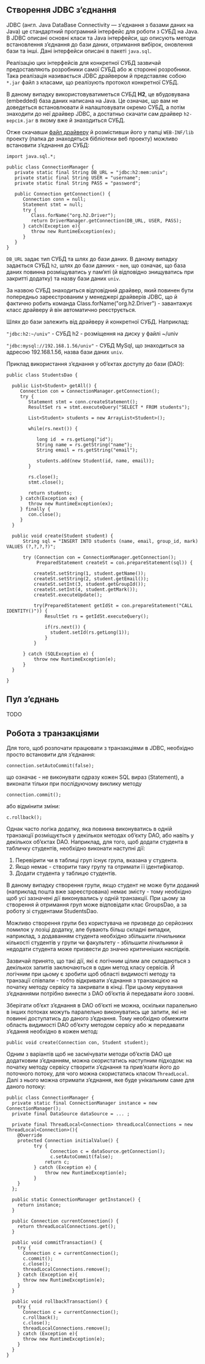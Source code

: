 Створення JDBC з’єднання
------------
JDBC (англ. Java DataBase Connectivity — з'єднання з базами даних на Java) це стандартний програмний інтерфейс для роботи з СУБД на Java. В JDBC описані основні класи та Java інтерфейси, що описують методи встановлення з’єднання до бази даних, отримання вибірок, оновлення бази та інші. Дані інтерфейси описані в пакеті `java.sql`.

Реалізацію цих інтерфейсів для конкретної СУБД зазвичай предоставляють розробники самої СУБД або ж сторонні розробники. Така реалізація називається JDBC драйвером й представляє собою `*.jar` файл з класами, що реалізують протокол конкретної СУБД.

В даному випадку використовуватиметься СУБД **H2**, це вбудовувана (embedded) база даних написана на Java. Це означає, що вам не доведеться встановлювати й налаштовувати окремо СУБД, а потім знаходити до неї драйвер JDBC, а достатньо скачати сам драйвер `h2-версія.jar` в якому вже й знаходиться СУБД.

Отже скачавши [файл драйверу](http://www.h2database.com/html/download.html) й розмістивши його у папці `WEB-INF/lib` проекту (папка де знаходяться бібліотеки веб проекту) можливо встановити з’єднання до СУБД:

    import java.sql.*;
    
    public class ConnectionManager {
       private static final String DB_URL = "jdbc:h2:mem:univ";
       private static final String USER = "username";
       private static final String PASS = "password";
       
       public Connection getConnection() {
          Connection conn = null;
          Statement stmt = null;
          try {
             Class.forName("org.h2.Driver");
             return DriverManager.getConnection(DB_URL, USER, PASS);
          } catch(Exception e){
             throw new RuntimeException(ex);   
          }
       }
    }


`DB_URL` задає тип СУБД та шлях до бази даних. В даному випадку задається СУБД `h2`, шлях до бази данних - `mem`, що означає, що база даних повинна розміщуватись у пам’яті (й відповідно знищуватись при закритті додатку) та назву бази даних `univ`. 

За назвою СУБД знаходиться відповідний драйвер, який повинен бути попередньо зареєстрованим у менеджері драйверів JDBC, що й фактично робить команда Class.forName("org.h2.Driver") - завантажує класс драйверу й він автоматично реєструється. 

Шлях до бази залежить від драйверу й конкретної СУБД. Наприклад:

`"jdbc:h2:~/univ"` - СУБД h2 - розміщення на диску у файлі ~/univ

`"jdbc:mysql://192.168.1.56/univ"` - СУБД MySql, що знаходиться за адресою 192.168.1.56, назва бази даних `univ`.

Приклад використання з’єднання у об’єктах доступу до бази (DAO):

    public class StudentsDao {
    
      public List<Student> getAll() {
         Connection con = ConnectionManager.getConnection();
         try {
            Statement stmt = conn.createStatement();
            ResultSet rs = stmt.executeQuery("SELECT * FROM students");
    
            List<Student> students = new ArrayList<Student>();
    
            while(rs.next()) {
    
               long id  = rs.getLong("id");
               String name = rs.getString("name");
               String email = rs.getString("email");
    
               students.add(new Student(id, name, email));
            }
    
            rs.close();
            stmt.close();
    
            return students;
         } catch(Exception ex) {
            throw new RuntimeException(ex);
         } finally {
            con.close();
         }
      }
    
      public void create(Student student) {
          String sql = "INSERT INTO students (name, email, group_id, mark) VALUES (?,?,?,?)";
    
          try (Connection con = ConnectionManager.getConnection();
               PreparedStatement createSt = con.prepareStatement(sql)) {
    
              createSt.setString(1, student.getName());
              createSt.setString(2, student.getEmail());
              createSt.setInt(3, student.getGroupId());
              createSt.setInt(4, student.getMark());
              createSt.executeUpdate();
    
              try(PreparedStatement getIdSt = con.prepareStatement("CALL IDENTITY()")) {
                  ResultSet rs = getIdSt.executeQuery();
                  
                  if(rs.next()) { 
                    student.setId(rs.getLong(1));
                  }
              }
    
          } catch (SQLException e) {
              throw new RuntimeException(e);
          }
      }
    
    }

Пул з’єднань
-----------

TODO

Робота з транзакціями
--------------

Для того, щоб розпочати працювати з транзакціями в JDBC, необхідно просто встановити для з’єднання:

    connection.setAutoCommit(false);

що означає - не виконувати одразу кожен SQL вираз (Statement), а виконати тільки при послідуючому виклику методу

    connection.commit();

або відмінити зміни:

    c.rollback();

Однак часто логіка додатку, яка повинна виконуватись в одній транзакції розміщується у декількох методах об’єкту DAO, або навіть у декількох об’єктах DAO. Наприклад, для того, щоб додати студента в табличку студентів, необхідно виконати наступні дії:

1. Перевірити чи в таблиці груп існує група, вказана у студента.
2. Якщо немає - створити таку групу та отримати її ідентифікатор.
3. Додати студента у таблицю студентів.

В даному випадку створення групи, якщо студент не може бути доданий (наприклад пошта вже зареєстрована) немає змісту - тому необхідно щоб усі зазначені дії виконувались у одній транзакції. При цьому за створення й отримання груп може відповідати клас GroupsDao, а за роботу зі студентами StudentsDao. 

Можливо створення групи без користувача не призведе до серйозних помилок у лозіці додатку, але бувають більш складні випадки, наприклад, з додаванням студента необхідно збільшити лічильники кількості студентів у групи чи факультету - збільшити лічильники й недодати студента може призвести до значно критичніших наслідків.

Зазвичай принято, що такі дії, які є логічним цілим але складаються з декількох запитів заключаються в один метод класу сервісів. Й логічним при цьому є зробити щоб області видимості методу та транзації співпали - тобто відкривати з’єднання з транзакцією на початку методу сервісу та закривати в кінці. При цьому керування з’єднаннями потрібно винести з DAO об’єктів й передавати його ззовні.

Зберігати об’єкт з’єднання в DAO об’єкті не можна, оскільки паралельно в інших потоках можуть паралельно виконуватись ще запити, які не повинні доступатись до даного з’єднання. Тому необхідно обмежити область видимості DAO об’єкту методом сервісу або ж передавати з’єдання необхідно в кожен метод:

    public void create(Connection con, Student student);

Одним з варіантів щоб не засмічувати методи об’єктів DAO ще додатковим з’єднанням, можна скористатись наступним підходом: на початку методу сервісу створити з’єднання та прив’язати його до поточного потоку, для чого можна скористатись класом `ThreadLocal`. Далі з нього можна отримати з’єднання, яке буде унікальним саме для даного потоку:

    public class ConnectionManager {
      private static final ConnectionManager instance = new ConnectionManager(); 
      private final DataSource dataSource = ... ;
      
      private final ThreadLocal<Connection> threadLocalConnections = new ThreadLocal<Connection>(){
        @Override
        protected Connection initialValue() {
              try {
                    Connection c = dataSource.getConnection();
                    c.setAutoCommit(false);
                  return c;
              } catch (Exception e) {
                  throw new RuntimeException(e);
              }
        }
      };
      
      public static ConnectionManager getInstance() {
        return instance;
      }
      
      public Connection currentConnection() {
        return threadLocalConnections.get();
      }
        
      public void commitTransaction() {
        try {
          Connection c = currentConnection();
          c.commit();
          c.close();
          threadLocalConnections.remove();
        } catch (Exception e){
          throw new RuntimeException(e);
        }
      }
    
      public void rollbackTransaction() {
        try {
          Connection c = currentConnection(); 
          c.rollback();
          c.close();
          threadLocalConnections.remove();
        } catch (Exception e){
          throw new RuntimeException(e);
        }
      }
    }


